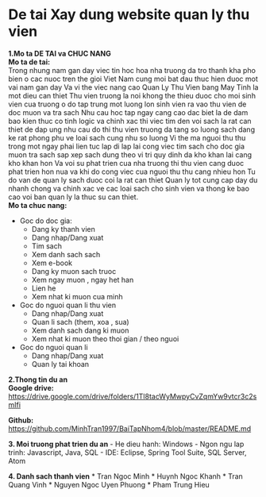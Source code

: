 # De tai Xay dung website quan ly thu vien
**1.Mo ta DE TAI va CHUC NANG**  
  **Mo ta de tai:**  
Trong nhung nam gan day viec tin hoc hoa nha truong da tro thanh kha pho bien o cac nuoc tren the gioi Viet Nam cung moi bat dau thuc hien duoc mot vai nam gan day Va vi the viec nang cao Quan Ly Thu Vien bang May Tinh la mot dieu can thiet Thu vien truong la noi khong the thieu duoc cho moi sinh vien cua truong o do tap trung mot luong lon sinh vien ra vao thu vien de doc muon va tra sach Nhu cau hoc tap ngay cang cao dac biet la de dam bao kien thuc co tinh logic va chinh xac thi viec tim den voi sach la rat can thiet de dap ung nhu cau do thi thu vien truong da tang so luong sach dang ke rat phong phu ve loai sach cung nhu so luong Vi the ma nguoi thu thu trong mot ngay phai lien tuc lap di lap lai cong viec tim sach cho doc gia muon tra sach sap xep sach dung theo vi tri quy dinh da kho khan lai cang kho khan hon Va voi su phat trien cua nha truong thi thu vien cang duoc phat trien hon nua va khi do cong viec cua nguoi thu thu cang nhieu hon Tu do van de quan ly sach duoc coi la rat can thiet Quan ly tot cung cap day du nhanh chong va chinh xac ve cac loai sach cho sinh vien va thong ke bao cao voi ban quan ly la thuc su can thiet.  
  **Mo ta chuc nang:**  

-    Goc do doc gia:  
	  * Dang ky thanh vien
	  * Dang nhap/Dang xuat
	  * Tim sach
	  * Xem danh sach sach
	  * Xem e-book
	  * Dang ky muon sach truoc
	  * Xem ngay muon , ngay het han
	  * Lien he
	  * Xem nhat ki muon cua minh
-	 Goc do nguoi quan li thu vien
	  * Dang nhap/Dang xuat
	  * Quan li sach (them, xoa , sua)
	  * Xem danh sach dang ki muon
	  * Xem nhat ki muon theo thoi gian / theo nguoi
-	 Goc do nguoi quan li
	  * Dang nhap/Dang xuat
	  * Quan ly tai khoan

**2.Thong tin du an**  
  **Google drive:** 
		https://drive.google.com/drive/folders/1Tl8tacWyMwpyCvZqmYw9vtcr3c2smIfi

**Github:**
		https://github.com/MinhTran1997/BaiTapNhom4/blob/master/README.md

**3. Moi truong phat trien du an**
  	  - He dieu hanh: Windows
	  - Ngon ngu lap trinh: Javascript, Java, SQL
	  - IDE: Eclipse, Spring Tool Suite, SQL Server, Atom

**4. Danh sach thanh vien**
	  * Tran Ngoc Minh
	  * Huynh Ngoc Khanh
	  * Tran Quang Vinh
	  * Nguyen Ngoc Uyen Phuong
	  * Pham Trung Hieu
	
